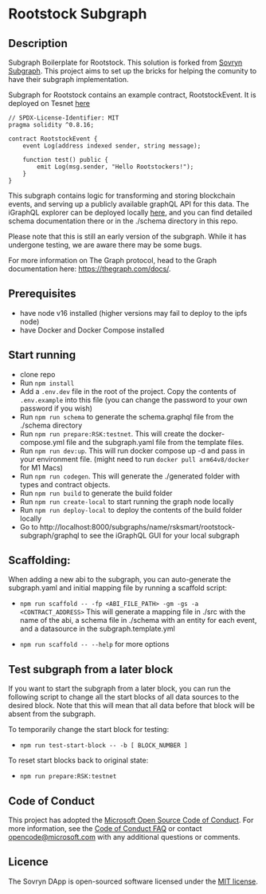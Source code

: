 # Rootstock Subgraph

## Description

Subgraph Boilerplate for Rootstock. This solution is forked from [Sovryn Subgraph](https://github.com/DistributedCollective/Sovryn-subgraph). This project aims to set up the bricks for helping the comunity to have their subgraph implementation. 

Subgraph for Rootstock contains an example contract, RootstockEvent. It is deployed on Tesnet [here](https://explorer.testnet.rsk.co/address/0x8b73111467242aa8829bb17765718c3749df472b)

```
// SPDX-License-Identifier: MIT
pragma solidity ^0.8.16;

contract RootstockEvent {    
    event Log(address indexed sender, string message);

    function test() public {
        emit Log(msg.sender, "Hello Rootstockers!");        
    }
}
```

This subgraph contains logic for transforming and storing blockchain events, and serving up a publicly available graphQL API for this data. The iGraphQL explorer can be deployed locally [here](http://127.0.0.1:8000/subgraphs/name/rsksmart/rootstock-subgraph/graphql), and you can find detailed schema documentation there or in the ./schema directory in this repo.

Please note that this is still an early version of the subgraph. While it has undergone testing, we are aware there may be some bugs.

For more information on The Graph protocol, head to the Graph documentation here: https://thegraph.com/docs/.

## Prerequisites

- have node v16 installed (higher versions may fail to deploy to the ipfs node)
- have Docker and Docker Compose installed

## Start running

- clone repo
- Run `npm install`
- Add a `.env.dev` file in the root of the project. Copy the contents of `.env.example` into this file (you can change the password to your own password if you wish)
- Run `npm run schema` to generate the schema.graphql file from the ./schema directory
- Run `npm run prepare:RSK:testnet`. This will create the docker-compose.yml file and the subgraph.yaml file from the template files.
- Run `npm run dev:up`. This will run docker compose up -d and pass in your environment file. (might need to run `docker pull arm64v8/docker` for M1 Macs)
- Run `npm run codegen`. This will generate the ./generated folder with types and contract objects.
- Run `npm run build` to generate the build folder
- Run `npm run create-local` to start running the graph node locally
- Run `npm run deploy-local` to deploy the contents of the build folder locally
- Go to http://localhost:8000/subgraphs/name/rsksmart/rootstock-subgraph/graphql to see the iGraphQL GUI for your local subgraph

## Scaffolding:

When adding a new abi to the subgraph, you can auto-generate the subgraph.yaml and initial mapping file by running a scaffold script:

- `npm run scaffold -- -fp <ABI_FILE_PATH> -gm -gs -a <CONTRACT_ADDRESS>`
  This will generate a mapping file in ./src with the name of the abi, a schema file in ./schema with an entity for each event, and a datasource in the subgraph.template.yml

- `npm run scaffold -- --help` for more options

## Test subgraph from a later block

If you want to start the subgraph from a later block, you can run the following script to change all the start blocks of all data sources to the desired block. Note that this will mean that all data before that block will be absent from the subgraph.

To temporarily change the start block for testing:

- `npm run test-start-block -- -b [ BLOCK_NUMBER ]`

To reset start blocks back to original state:

- `npm run prepare:RSK:testnet`

## Code of Conduct

This project has adopted the [Microsoft Open Source Code of Conduct](https://opensource.microsoft.com/codeofconduct/). For more information, see the [Code of Conduct FAQ](https://opensource.microsoft.com/codeofconduct/faq/) or contact [opencode@microsoft.com](mailto:opencode@microsoft.com) with any additional questions or comments.

## Licence

The Sovryn DApp is open-sourced software licensed under the [MIT license](LICENSE).